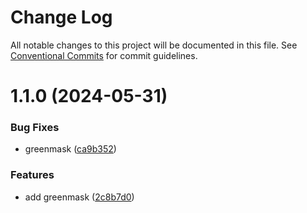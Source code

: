 # Change Log

All notable changes to this project will be documented in this file.
See [Conventional Commits](https://conventionalcommits.org) for commit guidelines.

# 1.1.0 (2024-05-31)


### Bug Fixes

* greenmask ([ca9b352](https://github.com/SocialGouv/docker/commit/ca9b352868c3bf45da6f3dec9b71dc9a68a2ffb7))


### Features

* add greenmask ([2c8b7d0](https://github.com/SocialGouv/docker/commit/2c8b7d0351b60c60693a5ef48bb81ee5b8cae9b6))
